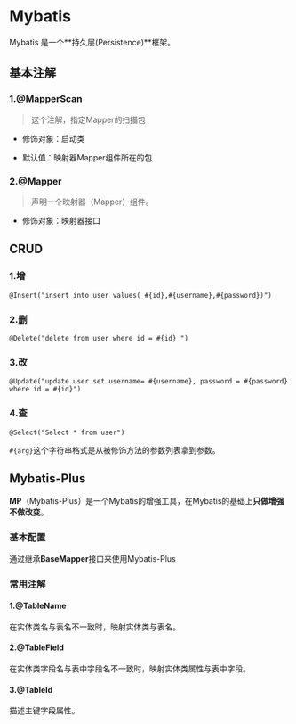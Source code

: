 # Mybatis

Mybatis 是一个**持久层(Persistence)**框架。

## 基本注解

### 1.@MapperScan

> 这个注解，指定Mapper的扫描包

* 修饰对象：启动类

* 默认值：映射器Mapper组件所在的包

### 2.@Mapper

> 声明一个映射器（Mapper）组件。

* 修饰对象：映射器接口

## CRUD

### 1.增

```@Insert("insert into user values( #{id},#{username},#{password})")```

### 2.删

```@Delete("delete from user where id = #{id} ")```

### 3.改

```@Update("update user set username= #{username}, password = #{password} where id = #{id}")```

### 4.查

```@Select("Select * from user")```



```#{arg}```这个字符串格式是从被修饰方法的参数列表拿到参数。

## Mybatis-Plus

**MP**（Mybatis-Plus）是一个Mybatis的增强工具，在Mybatis的基础上**只做增强不做改变**。



### 基本配置

通过继承**BaseMapper**接口来使用Mybatis-Plus



### 常用注解

#### 1.@TableName

在实体类名与表名不一致时，映射实体类与表名。

#### 2.@TableField

在实体类字段名与表中字段名不一致时，映射实体类属性与表中字段。

#### 3.@TableId

描述主键字段属性。

